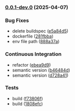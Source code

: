 ### [0.0.1-dev.0](https://github.com/elasticscale/elasticscale_envsidecar/compare/v0.0.0...v0.0.1-dev.0) (2025-04-07)


### Bug Fixes

* delete buildspec ([e5a84d5](https://github.com/elasticscale/elasticscale_envsidecar/commit/e5a84d5d02fad251b8db080def11f6ece0abb254))
* dockerfile ([281fbba](https://github.com/elasticscale/elasticscale_envsidecar/commit/281fbba57b0a3e3b01912fc15a2aeff8cd588b64))
* env file path ([888a37a](https://github.com/elasticscale/elasticscale_envsidecar/commit/888a37a18a8f5b98d92b4bc1f87f72407750950a))


### Continuous Integration

* refactor ([ebea9d9](https://github.com/elasticscale/elasticscale_envsidecar/commit/ebea9d931a8535eddae8703de5da945c63076d15))
* semantic version ([b46484d](https://github.com/elasticscale/elasticscale_envsidecar/commit/b46484d7cb9c0a3a913d144db04a426b9ba538ce))
* semantic version ([d728a41](https://github.com/elasticscale/elasticscale_envsidecar/commit/d728a412a27001dbb7bbc31a3b67ba9d4f764a22))


### Tests

* build ([f73806f](https://github.com/elasticscale/elasticscale_envsidecar/commit/f73806f42fc4adec03b9226298772e67e99c16a7))
* build ([1808efc](https://github.com/elasticscale/elasticscale_envsidecar/commit/1808efc87ae8524ee4bb870b139fca6e0ddbdf78))



